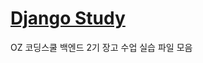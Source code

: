 # [Django Study](https://visioneer.notion.site/Django-afe96763fd4c40238b947d6f4206e050)

OZ 코딩스쿨 백엔드 2기 장고 수업 실습 파일 모음